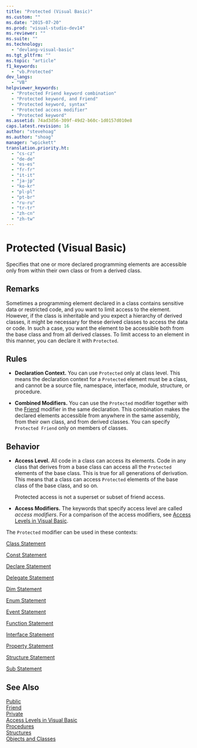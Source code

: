 ```yaml
---
title: "Protected (Visual Basic)"
ms.custom: ""
ms.date: "2015-07-20"
ms.prod: "visual-studio-dev14"
ms.reviewer: ""
ms.suite: ""
ms.technology: 
  - "devlang-visual-basic"
ms.tgt_pltfrm: ""
ms.topic: "article"
f1_keywords: 
  - "vb.Protected"
dev_langs: 
  - "VB"
helpviewer_keywords: 
  - "Protected Friend keyword combination"
  - "Protected keyword, and Friend"
  - "Protected keyword, syntax"
  - "Protected access modifier"
  - "Protected keyword"
ms.assetid: 74ad3d56-309f-49d2-b60c-1d0157d010e8
caps.latest.revision: 16
author: "stevehoag"
ms.author: "shoag"
manager: "wpickett"
translation.priority.ht: 
  - "cs-cz"
  - "de-de"
  - "es-es"
  - "fr-fr"
  - "it-it"
  - "ja-jp"
  - "ko-kr"
  - "pl-pl"
  - "pt-br"
  - "ru-ru"
  - "tr-tr"
  - "zh-cn"
  - "zh-tw"
---
```

# Protected (Visual Basic)
Specifies that one or more declared programming elements are accessible only from within their own class or from a derived class.  
  
## Remarks  
 Sometimes a programming element declared in a class contains sensitive data or restricted code, and you want to limit access to the element. However, if the class is inheritable and you expect a hierarchy of derived classes, it might be necessary for these derived classes to access the data or code. In such a case, you want the element to be accessible both from the base class and from all derived classes. To limit access to an element in this manner, you can declare it with `Protected`.  
  
## Rules  
  
-   **Declaration Context.** You can use `Protected` only at class level. This means the declaration context for a `Protected` element must be a class, and cannot be a source file, namespace, interface, module, structure, or procedure.  
  
-   **Combined Modifiers.** You can use the `Protected` modifier together with the [Friend](../../../visual-basic\language-reference\modifiers/friend.md) modifier in the same declaration. This combination makes the declared elements accessible from anywhere in the same assembly, from their own class, and from derived classes. You can specify `Protected Friend` only on members of classes.  
  
## Behavior  
  
-   **Access Level.** All code in a class can access its elements. Code in any class that derives from a base class can access all the `Protected` elements of the base class. This is true for all generations of derivation. This means that a class can access `Protected` elements of the base class of the base class, and so on.  
  
     Protected access is not a superset or subset of friend access.  
  
-   **Access Modifiers.** The keywords that specify access level are called *access modifiers*. For a comparison of the access modifiers, see [Access Levels in Visual Basic](../../../visual-basic\programming-guide\language-features\declared-elements/access-levels.md).  
  
 The `Protected` modifier can be used in these contexts:  
  
 [Class Statement](../../../visual-basic\language-reference\statements/class-statement.md)  
  
 [Const Statement](../../../visual-basic\language-reference\statements/const-statement.md)  
  
 [Declare Statement](../../../visual-basic\language-reference\statements/declare-statement.md)  
  
 [Delegate Statement](../../../visual-basic\language-reference\statements/delegate-statement.md)  
  
 [Dim Statement](../../../visual-basic\language-reference\statements/dim-statement.md)  
  
 [Enum Statement](../../../visual-basic\language-reference\statements/enum-statement.md)  
  
 [Event Statement](../../../visual-basic\language-reference\statements/event-statement.md)  
  
 [Function Statement](../../../visual-basic\language-reference\statements/function-statement.md)  
  
 [Interface Statement](../../../visual-basic\language-reference\statements/interface-statement.md)  
  
 [Property Statement](../../../visual-basic\language-reference\statements/property-statement.md)  
  
 [Structure Statement](../../../visual-basic\language-reference\statements/structure-statement.md)  
  
 [Sub Statement](../../../visual-basic\language-reference\statements/sub-statement.md)  
  
## See Also  
 [Public](../../../visual-basic\language-reference\modifiers/public.md)   
 [Friend](../../../visual-basic\language-reference\modifiers/friend.md)   
 [Private](../../../visual-basic\language-reference\modifiers/private.md)   
 [Access Levels in Visual Basic](../../../visual-basic\programming-guide\language-features\declared-elements/access-levels.md)   
 [Procedures](../../../visual-basic\language-reference\procedures/index.md)   
 [Structures](../../../visual-basic\programming-guide\language-features\data-types/structures.md)   
 [Objects and Classes](../../../visual-basic\programming-guide\language-features\objects-and-classes/index.md)